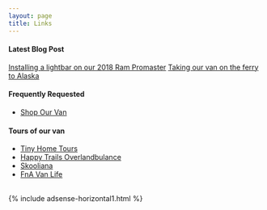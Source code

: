 ```yaml
---
layout: page
title: Links
---
```


#### Latest Blog Post

[Installing a lightbar on our 2018 Ram Promaster](https://travelswithkevan.com/Lightbar-Install)
[Taking our van on the ferry to Alaska](https://travelswithkevan.com/Alaska-Ferry-pt1)

#### Frequently Requested

- [Shop Our Van](https://travelswithkevan.com/shop-our-van)


#### Tours of our van

- [Tiny Home Tours](https://youtu.be/8y4RsELUG_U)
- [Happy Trails Overlandbulance](https://youtu.be/AJ_X8SbIdPU)
- [Skooliana](https://youtu.be/dXtP_nlRB6k)
- [FnA Van Life](https://youtu.be/PdES9w557qI)

<br>
{% include adsense-horizontal1.html %}<br>
